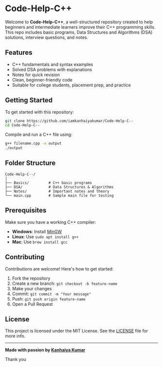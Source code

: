# Code-Help-C++

Welcome to **Code-Help-C++**, a well-structured repository created to help beginners and intermediate learners improve their C++ programming skills. This repo includes basic programs, Data Structures and Algorithms (DSA) solutions, interview questions, and notes.

## Features

- C++ fundamentals and syntax examples
- Solved DSA problems with explanations
- Notes for quick revision
- Clean, beginner-friendly code
- Suitable for college students, placement prep, and practice

## Getting Started

To get started with this repository:

```bash
git clone https://github.com/iamkanhaiyakumar/Code-Help-C--
cd Code-Help-C--
```

Compile and run a C++ file using:

```bash
g++ filename.cpp -o output
./output
```

## Folder Structure

```
Code-Help-C--/
│
├── Basics/         # C++ basic programs
├── DSA/            # Data Structures & Algorithms
├── Notes/          # Important notes and theory
└── main.cpp        # Sample main file for testing
```

## Prerequisites

Make sure you have a working C++ compiler:

- **Windows**: Install [MinGW](http://www.mingw.org/)
- **Linux**: Use `sudo apt install g++`
- **Mac**: Use `brew install gcc`

## Contributing

Contributions are welcome! Here's how to get started:

1. Fork the repository
2. Create a new branch: `git checkout -b feature-name`
3. Make your changes
4. Commit: `git commit -m "Your message"`
5. Push: `git push origin feature-name`
6. Open a Pull Request

## License

This project is licensed under the MIT License. See the [LICENSE](LICENSE) file for more info.

---

**Made with passion by [Kanhaiya Kumar](https://github.com/iamkanhaiyakumar)**

Thank you 
